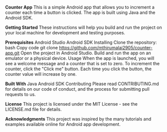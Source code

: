 **Counter App**
This is a simple Android app that allows you to increment a counter each time a button is clicked. The app is built using Java and the Android SDK.

**Getting Started**
These instructions will help you build and run the project on your local machine for development and testing purposes.

**Prerequisites**
Android Studio
Android SDK
Installing
Clone the repository:
bash
Copy code
git clone https://github.com/mthirumalai2905/counter-app.git
Open the project in Android Studio.
Build and run the app on an emulator or a physical device.
Usage
When the app is launched, you will see a welcome message and a counter that is set to zero. To increment the counter, click the "Click me" button. Each time you click the button, the counter value will increase by one.

**Built With**
Java
Android SDK
Contributing
Please read CONTRIBUTING.md for details on our code of conduct, and the process for submitting pull requests to us.

**License**
This project is licensed under the MIT License - see the LICENSE.md file for details.

**Acknowledgments**
This project was inspired by the many tutorials and examples available online for Android app development.
